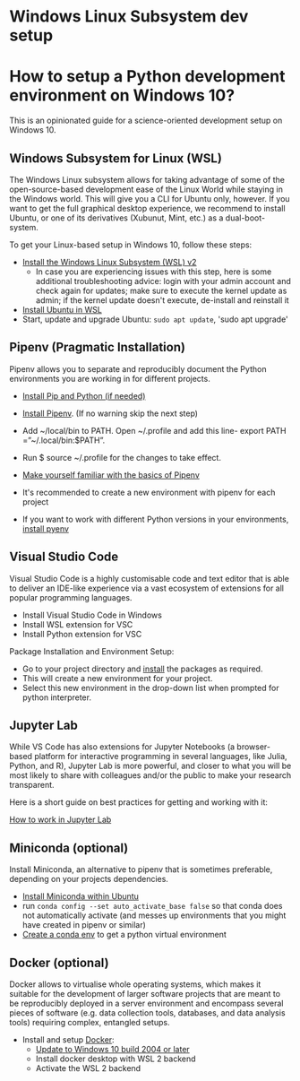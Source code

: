# Windows Linux Subsystem dev setup

#  How to setup a Python development environment on Windows 10?

This is an opinionated guide for a science-oriented development setup on Windows 10.

## Windows Subsystem for Linux (WSL)

The Windows Linux subsystem allows for taking advantage of some of the open-source-based development ease of the Linux World while staying in the Windows world. This will give you a CLI for Ubuntu only, however. If you want to get the full graphical desktop experience, we recommend to install Ubuntu, or one of its derivatives (Xubunut, Mint, etc.) as a dual-boot-system.

To get your Linux-based setup in Windows 10, follow these steps:
* [Install the Windows Linux Subsystem (WSL) v2 ](https://docs.microsoft.com/de-de/windows/wsl/install-win10)
  * In case you are experiencing issues with this step, here is some additional troubleshooting advice: login with your admin account and check again for updates; make sure to execute the kernel update as admin; if the kernel update doesn't execute, de-install and reinstall it
* [Install Ubuntu in WSL](https://docs.microsoft.com/de-de/windows/wsl/install-win10#step-6---install-your-linux-distribution-of-choice)
* Start, update and upgrade Ubuntu: `sudo apt update`, 'sudo apt upgrade'

## Pipenv (Pragmatic Installation)

Pipenv allows you to separate and reproducibly document the Python environments you are working in for different projects.

* [Install Pip and Python (if needed)](https://pipenv.pypa.io/en/latest/install/#make-sure-you-ve-got-python-pip)
* [Install Pipenv](https://pipenv.pypa.io/en/latest/install/#pragmatic-installation-of-pipenv). (If no warning skip the next step) 
* Add ~/local/bin to PATH. Open  ~/.profile and add this line- export PATH =”~/.local/bin:$PATH”.
* Run $ source ~/.profile for the changes to take effect.

* [Make yourself familiar with the basics of Pipenv](https://pipenv.pypa.io/en/latest/basics/)
* It's recommended to create a new environment with pipenv for each project
* If you want to work with different Python versions in your environments, [install pyenv](https://github.com/pyenv/pyenv#installation)

## Visual Studio Code

Visual Studio Code is a highly customisable code and text editor that is able to deliver an IDE-like experience via a vast ecosystem of extensions for all popular programming languages.

* Install Visual Studio Code in Windows 
* Install WSL extension for VSC
* Install Python extension for VSC

Package Installation and Environment Setup:
* Go to your project directory and [install](https://pipenv.pypa.io/en/latest/install/#installing-packages-for-your-project) the packages as required.
* This will create a new environment for your project.
* Select this new environment in the drop-down list when prompted for python interpreter.

## Jupyter Lab

While VS Code has also extensions for Jupyter Notebooks (a browser-based platform for interactive programming in several languages, like Julia, Python, and R), Jupyter Lab is more powerful, and closer to what you will be most likely to share with colleagues and/or the public to make your research transparent.

Here is a short guide on best practices for getting and working with it:

[How to work in Jupyter Lab](How-to-work-in-Jupyter-Lab)

## Miniconda (optional)
Install Miniconda, an alternative to pipenv that is sometimes preferable, depending on your projects dependencies.
* [Install Miniconda within Ubuntu](https://conda.io/projects/conda/en/latest/user-guide/install/linux.html)
* run `conda config --set auto_activate_base false` so that conda does not automatically activate (and messes up environments that you might have created in pipenv or similar)
* [Create a conda env](https://conda.io/projects/conda/en/latest/user-guide/getting-started.html#managing-environments) to get a python virtual environment


## Docker (optional)

Docker allows to virtualise whole operating systems, which makes it suitable for the development of larger software projects that are meant to be reproducibly deployed in a server environment and encompass several pieces of software (e.g. data collection tools, databases, and data analysis tools) requiring complex, entangled setups.

* Install and setup [Docker](https://www.docker.com):
  * [Update to Windows 10 build 2004 or later](https://www.microsoft.com/en-us/software-download/windows10)
  * Install docker desktop with WSL 2 backend
  * Activate the WSL 2 backend
